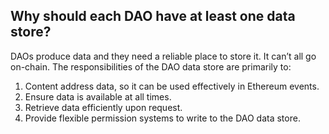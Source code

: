 ## Why should each DAO have at least one data store?

DAOs produce data and they need a reliable place to store it. It can’t all go on-chain. The responsibilities of the DAO data store are primarily to:

1. Content address data, so it can be used effectively in Ethereum events.
2. Ensure data is available at all times.
3. Retrieve data efficiently upon request.
4. Provide flexible permission systems to write to the DAO data store.